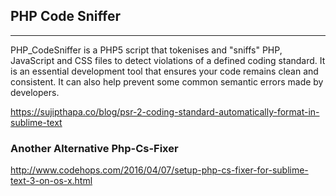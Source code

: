 
## PHP Code Sniffer

-----

PHP_CodeSniffer is a PHP5 script that tokenises and "sniffs" PHP, JavaScript and CSS files to detect violations of a defined coding standard. It is an essential development tool that ensures your code remains clean and consistent. It can also help prevent some common semantic errors made by developers.

https://sujipthapa.co/blog/psr-2-coding-standard-automatically-format-in-sublime-text

### Another Alternative Php-Cs-Fixer

<a href="http://www.codehops.com/2016/04/07/setup-php-cs-fixer-for-sublime-text-3-on-os-x.html">http://www.codehops.com/2016/04/07/setup-php-cs-fixer-for-sublime-text-3-on-os-x.html</a>

